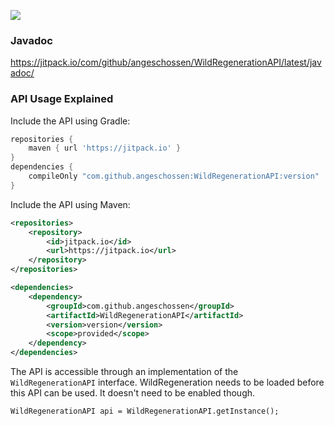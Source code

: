 [![](https://jitpack.io/v/Angeschossen/WildRegenerationAPI.svg)](https://jitpack.io/#Angeschossen/WildRegenerationAPI)

### Javadoc
https://jitpack.io/com/github/angeschossen/WildRegenerationAPI/latest/javadoc/

### API Usage Explained
Include the API using Gradle:
```groovy
repositories {
	maven { url 'https://jitpack.io' }
}
dependencies {
    compileOnly "com.github.angeschossen:WildRegenerationAPI:version"
}
```

Include the API using Maven:
```xml
<repositories>
	<repository>
		<id>jitpack.io</id>
		<url>https://jitpack.io</url>
	</repository>
</repositories>

<dependencies>
    <dependency>
        <groupId>com.github.angeschossen</groupId>
        <artifactId>WildRegenerationAPI</artifactId>
        <version>version</version>
        <scope>provided</scope>
    </dependency>
</dependencies>
```

The API is accessible through an implementation of the ``WildRegenerationAPI`` interface.
WildRegeneration needs to be loaded before this API can be used. It doesn't need to be enabled though.
````
WildRegenerationAPI api = WildRegenerationAPI.getInstance();
````
